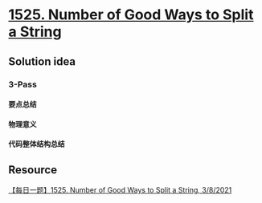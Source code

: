 # [1525. Number of Good Ways to Split a String](https://leetcode.com/problems/number-of-good-ways-to-split-a-string/description/)

## Solution idea

### 3-Pass

#### 要点总结

#### 物理意义

#### 代码整体结构总结


## Resource
[【每日一题】1525. Number of Good Ways to Split a String, 3/8/2021](https://www.youtube.com/watch?v=NY5YdoyV6tU&ab_channel=HuifengGuan)